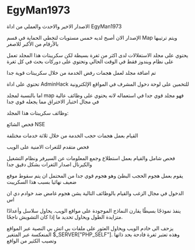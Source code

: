# EgyMan1973

الاصدار الاخير والاحدث والعملي من اداة EgyMan1973

الإصدار الان أصبح لديه خمس مستويات لتخطي الحماية في قسم Map ويتم ترتيبها بالأرقام من الأكبر للاصغر

يحتوي على مجلد الاستغلالات لدى اكثر من ثغرة بسيطة لكن سكريبتات هذا المجلد تعمل على نظام ويندوز فقط في الوقت الحالي وتحتوي على دوركات بحث في كل ثغرة

تم اضافة مجلد لعمل هجمات رفض الخدمة من خلال سكريبتات قوية جدا

تحتوي على اداة AdminHack للتخمين على لوحة دخول المشرف في المواقع الإلكترونية 

اما بالنسبة لمجلد map فهو مجلد قوي جدا في استعماله لانه يحتوي على وظائف عالية في مجال اختبار الاختراق مما يجعله قوي جدا 

وظائف سكريبتات هذا المجلد: 

فحص الشائع NSE 

القيام بعمل هجمات حجب الخدمة من خلال ثلاثة خدمات مختلفة

فحص متقدم للثغرات الامنية على الويب 

فحص شامل والقيام بعمل استطلاع وجمع المعلومات عن السيرفر ونظام التشغيل والكيرنال
اصدار الثغرات بشكل دقيق جدا 

يقوم بعمل هجوم الحجب البطئ وهو هجوم قوي جدا من المحتمل ان يتم سقوط موقع ضعيف نهائيا بسبب هذا السكريبت

الدخول في مجال الزغب والقيام بالوظائف التالية
يشن هجوم غامض ضد خوادم دي ان اس

ينفذ نموذجًا بسيطًا يقارن النماذج الموجودة على مواقع الويب. يحاول سلاسل وأعدادًا متزايدة الطول ويحاول تحديد ما إذا كان التشويش ناجحًا.

يزحف الى خادم الويب ويحاول العثور على ملفات بي اتش بي النصية عبر المواقع المنعكسة عبر المتغير 
$_SERVER["PHP_SELF"].
وهذه تعتبر ثغرة فادحة بحد ذاتها وتصيب الكثير من الواقع 
